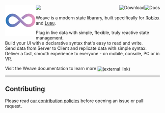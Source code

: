 <img align="left" src="./gh-assets/logo.svg" height="100px" width="100px" alt="Fusion"><a href="https://andrewtdiz.github.io/Weave/"><img align="right" src="./gh-assets/link-docs.svg" alt="Docs"></a><a href="https://github.com/andrewtdiz/Weave/releases/latest"><img align="right" src="./gh-assets/link-download.svg" alt="Download"></a><img src="./gh-assets/clearfloat.svg">

Weave is a modern state libarary, built specifically for [Roblox](https://developer.roblox.com/) and [Luau](https://luau-lang.org/).

Plug in live data with simple, flexible, truly reactive state management.<br>
Build your UI with a declarative syntax that's easy to read and write.<br>
Send data from Server to Client and replicate data with simple syntax.<br>
Deliver a fast, smooth experience to everyone - on mobile, console, PC or in VR.<br>

Visit the Weave documentation to learn more <img valign="middle" src="./gh-assets/icon-link-extern.svg" alt="(external link)" title="(external link)">

---

## Contributing

Please read [our contribution policies](/CONTRIBUTING.md) before opening an issue or pull request.
